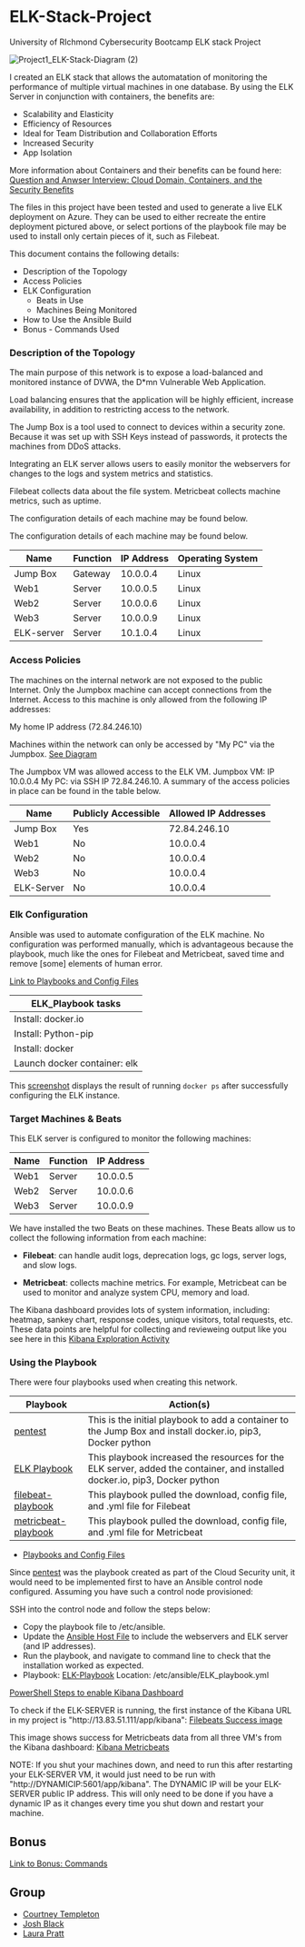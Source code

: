 # ELK-Stack-Project
University of RIchmond Cybersecurity Bootcamp ELK stack Project

![Project1_ELK-Stack-Diagram (2)](https://user-images.githubusercontent.com/86531330/135138057-96071aa4-23d6-4e23-bf85-5014dcf51638.jpg)


I created an ELK stack that allows the automatation of monitoring the performance of multiple virtual machines in one database. By using the ELK Server in conjunction with containers, the benefits are:

- Scalability and Elasticity
- Efficiency of Resources
- Ideal for Team Distribution and Collaboration Efforts
- Increased Security
- App Isolation

More information about Containers and their benefits can be found here: [Question and Anwser Interview: Cloud Domain, Containers, and the Security Benefits](https://github.com/cltempleton1127/ELK-Stack-Project/blob/main/Additional%20Resources/Interview%20Question%20about%20Containers.md)

The files in this project have been tested and used to generate a live ELK deployment on Azure. They can be used to either recreate the entire deployment pictured above, or select portions of the playbook file may be used to install only certain pieces of it, such as Filebeat.

This document contains the following details:
- Description of the Topology
- Access Policies
- ELK Configuration
  - Beats in Use
  - Machines Being Monitored
- How to Use the Ansible Build
- Bonus - Commands Used

### Description of the Topology
The main purpose of this network is to expose a load-balanced and monitored instance of DVWA, the D*mn Vulnerable Web Application.

Load balancing ensures that the application will be highly efficient, increase availability, in addition to restricting access to the network.

The Jump Box is a tool used to connect to devices within a security zone. Because it was set up with SSH Keys instead of passwords, it protects the machines from DDoS attacks.

Integrating an ELK server allows users to easily monitor the webservers for changes to the logs and system metrics and statistics.

Filebeat collects data about the file system. Metricbeat collects machine metrics, such as uptime.

The configuration details of each machine may be found below.

The configuration details of each machine may be found below.

| Name     | Function | IP Address | Operating System |
|----------|----------|------------|------------------|
| Jump Box | Gateway  | 10.0.0.4   | Linux            |
| Web1    | Server   | 10.0.0.5   | Linux            |
| Web2    | Server   | 10.0.0.6   | Linux            |
|Web3      | Server   | 10.0.0.9   | Linux            |
|ELK-server| Server   | 10.1.0.4   | Linux            |

### Access Policies

The machines on the internal network are not exposed to the public Internet. Only the Jumpbox machine can accept connections from the Internet. Access to this machine is only allowed from the following IP addresses:

My home IP address (72.84.246.10)

Machines within the network can only be accessed by "My PC" via the Jumpbox. [See Diagram](https://user-images.githubusercontent.com/86531330/135138057-96071aa4-23d6-4e23-bf85-5014dcf51638.jpg)

The Jumpbox VM was allowed access to the ELK VM. Jumpbox VM: IP 10.0.0.4   My PC: via SSH IP 72.84.246.10. 
A summary of the access policies in place can be found in the table below.

|   Name   | Publicly Accessible | Allowed IP Addresses  |
|----------|---------------------|-----------------------|
| Jump Box |        Yes           |      72.84.246.10     |
|   Web1  |        No           |10.0.0.4|
|   Web2  |        No           |10.0.0.4|
|   Web3  |        No           |10.0.0.4|
|ELK-Server|        No           |10.0.0.4|


### Elk Configuration

Ansible was used to automate configuration of the ELK machine. No configuration was performed manually, which is advantageous because the playbook, much like the ones for Filebeat and Metricbeat, saved time and remove [some] elements of human error.  

[Link to Playbooks and Config Files](https://github.com/cltempleton1127/ELK-Stack-Project/blob/main/Ansible)

|ELK_Playbook tasks    |
|----------|
| Install: docker.io |
| Install: Python-pip  |
| Install: docker |
|Launch docker container: elk|

This [screenshot](https://github.com/cltempleton1127/ELK-Stack-Project/blob/main/Linux/START_ELK-sudo-docker-ps_sysadmin%40ELK-SERVER_%20~.png) displays the result of running `docker ps` after successfully configuring the ELK instance.

### Target Machines & Beats

This ELK server is configured to monitor the following machines:

| Name     | Function | IP Address |
|----------|----------|------------|
| Web1    | Server   | 10.0.0.5   |
| Web2    | Server   | 10.0.0.6   |
| Web3    | Server   | 10.0.0.9   |

We have installed the two Beats on these machines.  These Beats allow us to collect the following information from each machine:

- **Filebeat**: can handle audit logs, deprecation logs, gc logs, server logs, and slow logs. 

- **Metricbeat**: collects machine metrics. For example, Metricbeat can be used to monitor and analyze system CPU, memory and load.

The Kibana dashboard provides lots of system information, including: heatmap, sankey chart, response codes, unique visitors, total requests, etc. 
These data points are helpful for collecting and revieweing output like you see here in this [Kibana Exploration Activity](https://github.com/cltempleton1127/ELK-Stack-Project/blob/main/Additional%20Resources/Kibana%20Exploration.docx.pdf)

### Using the Playbook

There were four playbooks used when creating this network.  

| Playbook     | Action(s) |
|----------|----------|
| [pentest](https://github.com/cltempleton1127/ELK-Stack-Project/blob/main/Ansible/pentest.yml) | This is the initial playbook to add a container to the Jump Box and install docker.io, pip3, Docker python | 
| [ELK Playbook](https://github.com/cltempleton1127/ELK-Stack-Project/blob/main/Ansible/ELK-playbook.yml) | This playbook increased the resources for the ELK server, added the container, and installed docker.io, pip3, Docker python  | 
| [filebeat-playbook](https://github.com/cltempleton1127/ELK-Stack-Project/blob/main/Ansible/filebeat-playbook.yml) | This playbook pulled the download, config file, and .yml file for Filebeat | 
| [metricbeat-playbook](https://github.com/cltempleton1127/ELK-Stack-Project/blob/main/Ansible/metricbeat-playbook.yml) | This playbook pulled the download, config file, and .yml file for Metricbeat  | 

  - [Playbooks and Config Files](https://github.com/cltempleton1127/ELK-Stack-Project/blob/main/Ansible)
  
Since [pentest](https://github.com/cltempleton1127/ELK-Stack-Project/blob/main/Ansible/pentest.yml) was the playbook created as part of the Cloud Security unit, it would need to be implemented first to have an Ansible control node configured. Assuming you have such a control node provisioned:

SSH into the control node and follow the steps below:

- Copy the playbook file to /etc/ansible.
- Update the [Ansible Host File](https://github.com/cltempleton1127/ELK-Stack-Project/blob/main/Ansible/hosts.txt) to include the webservers and ELK server (and IP addresses).
- Run the playbook, and navigate to command line to check that the installation worked as expected.
- Playbook: [ELK-Playbook](https://github.com/cltempleton1127/ELK-Stack-Project/blob/main/Ansible/ELK-playbook.yml) Location: /etc/ansible/ELK_playbook.yml


[PowerShell Steps to enable Kibana Dashboard](https://github.com/cltempleton1127/ELK-Stack-Project/blob/main/Linux/ELK%20Command%20and%20Steps.md)

To check if the ELK-SERVER is running, the first instance of the Kibana URL in my project is "http[]()://13.83.51.111/app/kibana": [Filebeats Success image](https://github.com/cltempleton1127/ELK-Stack-Project/blob/main/Linux/Filebeat_check_data_kibana_success.png) 

This image shows success for Metricbeats data from all three VM's from the Kibana dashboard: [Kibana Metricbeats](https://github.com/cltempleton1127/ELK-Stack-Project/blob/main/Additional%20Resources/Metricsbeat_kibana_success.png)

NOTE: If you shut your machines down, and need to run this after restarting your ELK-SERVER VM, it would just need to be run with "http://DYNAMICIP:5601/app/kibana". The DYNAMIC IP will be your ELK-SERVER public IP address. This will only need to be done if you have a dynamic IP as it changes every time you shut down and restart your machine. 
  

## Bonus
[Link to Bonus: Commands](https://github.com/cltempleton1127/ELK-Stack-Project/blob/main/Linux/Bonus.md)

## Group
- [Courtney Templeton](https://github.com/cltempleton1127)
- [Josh Black](https://github.com/joshblack07)
- [Laura Pratt](https://github.com/laurapratt87)

